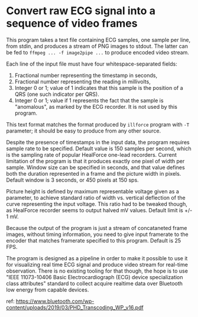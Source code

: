 # Convert raw ECG signal into a sequence of video frames

This program takes a text file containing ECG samples, one sample per line,
from stdin, and produces a stream of PNG images to stdout. The latter can
be fed to `ffmpeg ... -f image2pipe ...` to produce encoded video stream.

Each line of the input file must have four whitespace-separated fields:

1. Fractional number representing the timestamp in seconds,
2. Fractional number representing the reading in millivolts,
3. Integer 0 or 1; value of 1 indicates that this sample is
   the position of a QRS (one such indicator per QRS).
4. Integer 0 or 1; value if 1 represents the fact that the sample is
   "anomalous", as marked by the ECG recorder. It is not used by
   this program.

This text format matches the format produced by `illforce` program with
`-T` parameter; it should be easy to produce from any other source.

Despite the presence of timestamps in the input data, the program requires
sample rate to be specified. Default value is 150 samples per second,
which is the sampling rate of popular HealForce one-lead recorders.
Current limitation of the program is that it produces exactly one pixel
of width per sample. Window size can be specified in seconds, and that
value defines both the duration represented in a frame and the picture
width in pixels. Default window is 3 seconds, or 450 pixels at 150 sps.

Picture height is defined by maximum representable voltage given as
a parameter, to achieve standard ratio of width vs. vertical deflection
of the curve representing the input voltage. This ratio had to be tweaked
though, as HealForce recorder seems to output halved mV values. Default
limit is +/- 1 mV.

Because the output of the program is just a stream of concataneted frame
images, without timing information, you need to give input framerate
to the encoder that matches framerate specified to this program.
Default is 25 FPS.

The program is designed as a pipeline in order to make it possible
to use it for visualizing real time ECG signal and produce video stream
for real-time observation. There is no existing tooling for that though,
the hope is to use "IEEE 11073-10406 Basic Electrocardiograph (ECG)
device specialization class attributes" standard to collect acquire
realtime data over Bluetooth low energy from capable devices.

ref: https://www.bluetooth.com/wp-content/uploads/2019/03/PHD_Transcoding_WP_v16.pdf
